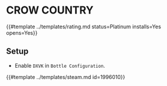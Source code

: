 # CROW COUNTRY
<!-- script:Aliases [] -->

{{#template ../templates/rating.md status=Platinum installs=Yes opens=Yes}}

## Setup
- Enable `DXVK` in `Bottle Configuration`.

{{#template ../templates/steam.md id=1996010}}
